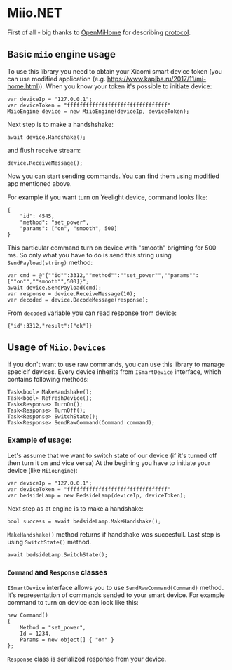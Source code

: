 # Miio.NET

First of all - big thanks to [OpenMiHome](https://github.com/OpenMiHome/) for describing [protocol](https://github.com/OpenMiHome/mihome-binary-protocol/blob/master/doc/PROTOCOL.md).

## Basic `miio` engine usage

To use this library you need to obtain your Xiaomi smart device token (you can use modified application (e.g. https://www.kapiba.ru/2017/11/mi-home.html)).
When you know your token it's possible to initiate device:
```
var deviceIp = "127.0.0.1";
var deviceToken = "ffffffffffffffffffffffffffffffff"
MiioEngine device = new MiioEngine(deviceIp, deviceToken);
```
Next step is to make a handshshake:
```
await device.Handshake();
```
and flush receive stream:
```
device.ReceiveMessage();
```
Now you can start sending commands. You can find them using modified app mentioned above.

For example if you want turn on Yeelight device, command looks like:
```
{
    "id": 4545,
    "method": "set_power",
    "params": ["on", "smooth", 500]
}
```
This particular command turn on device with "smooth" brighting for 500 ms.
So only what you have to do is send this string using `SendPayload(string)` method:
```
var cmd = @"{""id"":3312,""method"":""set_power"",""params"":[""on"",""smooth"",500]}";
await device.SendPayload(cmd);
var response = device.ReceiveMessage(10);
var decoded = device.DecodeMessage(response);
```
From `decoded` variable you can read response from device:
```
{"id":3312,"result":["ok"]}
```

## Usage of `Miio.Devices`
If you don't want to use raw commands, you can use this library to manage specicif devices. Every device inherits from `ISmartDevice` interface, which contains following methods:
```
Task<bool> MakeHandshake();
Task<bool> RefreshDevice();
Task<Response> TurnOn();
Task<Response> TurnOff();
Task<Response> SwitchState();
Task<Response> SendRawCommand(Command command);
```
### Example of usage:
Let's assume that we want to switch state of our device (if it's turned off then turn it on and vice versa)
At the begining you have to initiate your device (like `MiioEngine`):
```
var deviceIp = "127.0.0.1";
var deviceToken = "ffffffffffffffffffffffffffffffff"
var bedsideLamp = new BedsideLamp(deviceIp, deviceToken);
```
Next step as at engine is to make a handshake:
```
bool success = await bedsideLamp.MakeHandshake();
```
`MakeHandshake()` method returns if handshake was succesfull. Last step is using `SwitchState()` method.
```
await bedsideLamp.SwitchState();
```

### `Command` and `Response` classes
`ISmartDevice` interface allows you to use `SendRawCommand(Command)` method. It's representation of commands sended to your smart device. For example command to turn on device can look like this:
```
new Command()
{
    Method = "set_power",
    Id = 1234,
    Params = new object[] { "on" }
};
```
`Response` class is serialized response from your device.
